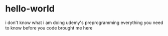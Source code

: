 # hello-world
i don't know what i am doing
udemy's preprogramming everything you need to know before you code brought me here
